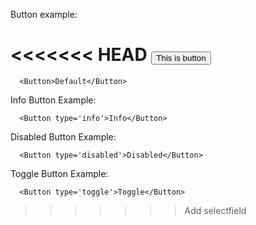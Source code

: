 Button example:

<<<<<<< HEAD
    <Button
      type='info'
    >This is button</Button>
=======
      <Button>Default</Button>
Info Button Example:

      <Button type='info'>Info</Button>
Disabled Button Example:

      <Button type='disabled'>Disabled</Button>
Toggle Button Example:

      <Button type='toggle'>Toggle</Button>
>>>>>>> Add selectfield
